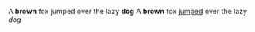  A  **brown**  fox  jumped  over  the  lazy  **dog** 
 A  **brown**  fox  <u>jumped</u>  over  the  lazy  *dog*